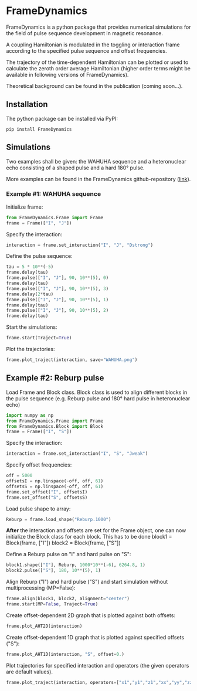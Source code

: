 
# FrameDynamics

FrameDynamics is a python package that provides numerical simulations for the 
field of pulse sequence development in magnetic resonance. 

A coupling Hamiltonian is modulated in the toggling or interaction frame 
according to the specified pulse sequence and offset frequencies. 

The trajectory of the time-dependent Hamiltonian can be plotted or used 
to calculate the zeroth order average Hamiltonian (higher order terms might be 
available in following versions of FrameDynamics).

Theoretical background can be found in the publication (coming soon...).

## Installation

The python package can be installed via PyPI:

```
pip install FrameDynamics
```
## Simulations
Two examples shall be given: the WAHUHA sequence and a heteronuclear echo consisting of a shaped pulse and a hard 180° pulse. 

More examples can be found in the FrameDynamics github-repository ([link](https://github.com/jdhaller/FrameDynamics/tree/main/examples)).

### Example #1: WAHUHA sequence

Initialize frame:
```Python
from FrameDynamics.Frame import Frame
frame = Frame(["I", "J"]) 
```

Specify the interaction:
```Python
interaction = frame.set_interaction("I", "J", "Dstrong")
```

Define the pulse sequence:
```Python
tau = 5 * 10**(-5)
frame.delay(tau)
frame.pulse(["I", "J"], 90, 10**(5), 0)
frame.delay(tau)
frame.pulse(["I", "J"], 90, 10**(5), 3)
frame.delay(2*tau)
frame.pulse(["I", "J"], 90, 10**(5), 1)
frame.delay(tau)
frame.pulse(["I", "J"], 90, 10**(5), 2)
frame.delay(tau)
``` 

Start the simulations:
```Python
frame.start(Traject=True)
```

Plot the trajectories:
```Python
frame.plot_traject(interaction, save="WAHUHA.png")
```

## Example #2: Reburp pulse

Load Frame and Block class. Block class is used to align different blocks
in the pulse sequence (e.g. Reburp pulse and 180° hard pulse in heteronuclear
echo)
```Python
import numpy as np
from FrameDynamics.Frame import Frame
from FrameDynamics.Block import Block
frame = Frame(["I", "S"])
```

Specify the interaction:
```Python
interaction = frame.set_interaction("I", "S", "Jweak")
```

Specify offset frequencies:
```Python
off = 5000
offsetsI = np.linspace(-off, off, 61)
offsetsS = np.linspace(-off, off, 61)
frame.set_offset("I", offsetsI)
frame.set_offset("S", offsetsS)
```
Load pulse shape to array:
```Python
Reburp = frame.load_shape("Reburp.1000")
```

**After** the interaction and offsets are set for the Frame object, one can now
initialize the Block class for each block. This has to be done
block1 = Block(frame, ["I"])
block2 = Block(frame, ["S"])

Define a Reburp pulse on "I" and hard pulse on "S":
```Python
block1.shape(["I"], Reburp, 1000*10**(-6), 6264.8, 1)
block2.pulse(["S"], 180, 10**(5), 1)
```

Align Reburp ("I") and hard pulse ("S") and start simulation without 
multiprocessing (MP=False):
```Python
frame.align(block1, block2, alignment="center")
frame.start(MP=False, Traject=True)
```

Create offset-dependent 2D graph that is plotted against both offsets:
```Python
frame.plot_AHT2D(interaction)
```

Create offset-dependent 1D graph that is plotted against specified offsets ("S"):
```Python
frame.plot_AHT1D(interaction, "S", offset=0.)
```

Plot trajectories for specified interaction and operators (the given operators are default values). 
```Python
frame.plot_traject(interaction, operators=["x1","y1","z1","xx","yy","zz"])
```

